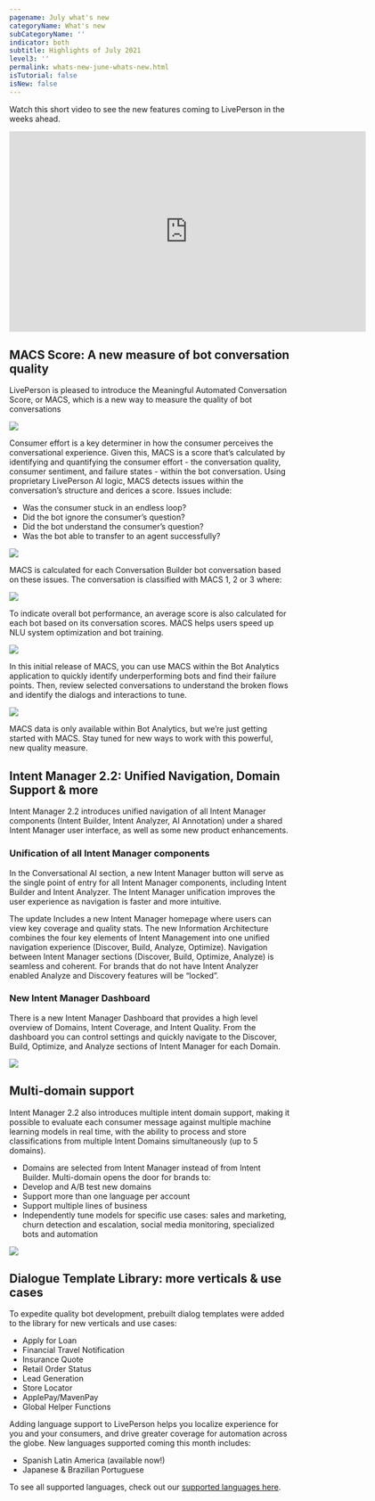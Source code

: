 ```yaml
---
pagename: July what's new
categoryName: What's new
subCategoryName: ''
indicator: both
subtitle: Highlights of July 2021
level3: ''
permalink: whats-new-june-whats-new.html
isTutorial: false
isNew: false
---
```


Watch this short video to see the new features coming to LivePerson in the weeks ahead. 

<iframe src="https://player.vimeo.com/video/548771475" width="640" height="360" frameborder="0" allow="autoplay; fullscreen; picture-in-picture" allowfullscreen></iframe>

## MACS Score: A new measure of bot conversation quality
LivePerson is pleased to introduce the Meaningful Automated Conversation Score, or MACS, which is a new way to measure the quality of bot conversations

![](img/new-july-1.png) 

Consumer effort is a key determiner in how the consumer perceives the  conversational experience. Given this, MACS is a score that’s calculated by identifying and quantifying the consumer effort - the conversation quality, consumer sentiment, and failure states - within the bot conversation. Using proprietary LivePerson AI logic, MACS detects issues within the conversation’s structure and derices a score. Issues include:

* Was the consumer stuck in an endless loop?
* Did the bot ignore the consumer’s question? 
* Did the bot understand the consumer’s question?
* Was the bot able to transfer to an agent successfully?

![](img/new-july-2.png) 

MACS is calculated for each Conversation Builder bot conversation based on these issues. The conversation is classified with MACS 1, 2 or 3 where:

![](img/new-july-3.png) 

To indicate overall bot performance, an average score is also calculated for each bot based on its conversation scores. MACS helps users speed up NLU system optimization and bot training.

![](img/new-july-4.png) 

In this initial release of MACS, you can use MACS within the Bot Analytics application to quickly identify underperforming bots and find their failure points. Then, review selected conversations to understand the broken flows and identify the dialogs and interactions to tune.

![](img/new-july-5.png) 

MACS data is only available within Bot Analytics, but we’re just getting started with MACS. Stay tuned for new ways to work with this powerful, new quality measure.

## Intent Manager 2.2: Unified Navigation, Domain Support & more
Intent Manager 2.2 introduces unified navigation of all Intent Manager components (Intent Builder, Intent Analyzer, AI Annotation) under a shared Intent Manager user interface, as well as some new product enhancements. 

### Unification of all Intent Manager components
In the Conversational AI section, a new Intent Manager button will serve as the single point of entry for all Intent Manager components, including Intent Builder and Intent Analyzer. The Intent Manager unification improves the user experience as navigation is faster and more intuitive.

The update Includes a new Intent Manager homepage where users can view key coverage and quality stats. The new Information Architecture combines the four key elements of Intent Management into one unified navigation experience (Discover, Build, Analyze, Optimize). Navigation between Intent Manager sections (Discover, Build, Optimize, Analyze) is seamless and coherent. For brands that do not have Intent Analyzer enabled Analyze and Discovery features will be “locked”.

### New Intent Manager Dashboard

There is a new Intent Manager Dashboard that provides a high level overview of Domains, Intent Coverage, and Intent Quality. From the dashboard you can control settings and quickly navigate to the Discover, Build, Optimize, and Analyze sections of Intent Manager for each Domain.

![](img/new-july-6.png) 

## Multi-domain support
Intent Manager 2.2 also introduces multiple intent domain support, making it possible to evaluate each consumer message against multiple machine learning models in real time, with the ability to process and store classifications from multiple Intent Domains simultaneously (up to 5 domains).

* Domains are selected from Intent Manager instead of from Intent Builder. Multi-domain opens the door for brands to:
* Develop and A/B test new domains
* Support more than one language per account
* Support multiple lines of business
* Independently tune models for specific use cases: sales and marketing, churn detection and escalation, social media monitoring, specialized bots and automation

![](img/new-july-7.png) 


## Dialogue Template Library: more verticals & use cases

To expedite quality bot development, prebuilt dialog templates were added to the library for new verticals and use cases:

* Apply for Loan
* Financial Travel Notification
* Insurance Quote
* Retail Order Status
* Lead Generation
* Store Locator
* ApplePay/MavenPay
* Global Helper Functions

Adding language support to LivePerson helps you localize experience for you and your consumers, and drive greater coverage for automation across the globe. New languages supported coming this month includes:
- Spanish Latin America (available now!)
- Japanese & Brazilian Portuguese

To see all supported languages, check out our [supported languages here](https://knowledge.liveperson.com/admin-settings-supported-languages.html). 


